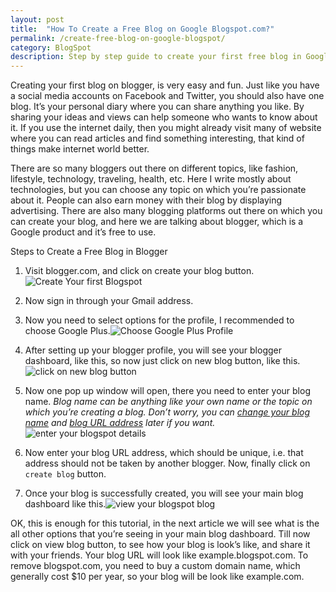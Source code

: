 ```yaml
---
layout: post
title:  "How To Create a Free Blog on Google Blogspot.com?"
permalink: /create-free-blog-on-google-blogspot/
category: BlogSpot
description: Step by step guide to create your first free blog in Google blogger platform, it's so easy, and simple.
---
```


Creating your first blog on blogger, is very easy and fun. Just like you have a social media accounts on Facebook and Twitter, you should also have one blog. It’s your personal diary where you can share anything you like. By sharing your ideas and views can help someone who wants to know about it. If you use the internet daily, then you might already visit many of website where you can read articles and find something interesting, that kind of things make internet world better.

There are so many bloggers out there on different topics, like fashion, lifestyle, technology, traveling, health, etc. Here I write mostly about technologies, but you can choose any topic on which you’re passionate about it. People can also earn money with their blog by displaying advertising. There are also many blogging platforms out there on which you can create your blog, and here we are talking about blogger, which is a Google product and it’s free to use.

Steps to Create a Free Blog in Blogger 

1. Visit blogger.com, and click on create your blog button.<img class="img-responsive" alt="Create Your first Blogspot" src="https://cdn.arjunsinh.com/blogspot/create-your-blog.png" title="Create Your first Blogspot" />

2. Now sign in through your Gmail address.

3. Now you need to select options for the profile, I recommended to choose Google Plus.<img class="img-responsive" alt="Choose Google Plus Profile" src="https://cdn.arjunsinh.com/blogspot/choose-google-plus-profile.png" title="Choose Google Plus Profile" />

4. After setting up your blogger profile, you will see your blogger dashboard, like this, so now just click on new blog button, like this.<img class="img-responsive" alt="click on new blog button" src="https://cdn.arjunsinh.com/blogspot/click-on-new-blog-button-from-blogger-dashboard.png" title="click on new blog button" />

5. Now one pop up window will open, there you need to enter your blog name. *Blog name can be anything like your own name or the topic on which you’re creating a blog. Don’t worry, you can [change your blog name](/change-blog-name-in-blogger/) and [blog URL address](/change-blogspot-url-address/) later if you want.*<img class="img-responsive" alt="enter your blogspot details" src="https://cdn.arjunsinh.com/blogspot/create-a-new-blog-in-blogger.png" title="enter your blogspot details" />

6. Now enter your blog URL address, which should be unique, i.e. that address should not be taken by another blogger. Now, finally click on `create blog` button.

7. Once your blog is successfully created, you will see your main blog dashboard like this.<img class="img-responsive" alt="view your blogspot blog" src="https://cdn.arjunsinh.com/blogspot/main-blog-dashboard.png" title="view your blogspot blog" />

OK, this is enough for this tutorial, in the next article we will see what is the all other options that you’re seeing in your main blog dashboard. Till now click on view blog button, to see how your blog is look’s like, and share it with your friends. Your blog URL will look like example.blogspot.com. To remove blogspot.com, you need to buy a custom domain name, which generally cost $10 per year, so your blog will be look like example.com.
